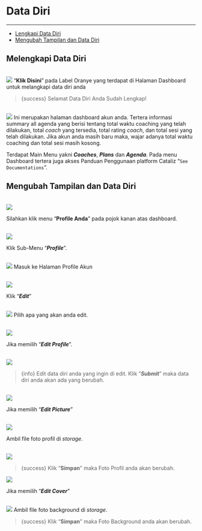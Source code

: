 # Data Diri

---

- [Lengkapi Data Diri](#melengkapi_data_diri)
- [Mengubah Tampilan dan Data Diri](#mengubah_tampilan_data_diri)

<a name="melengkapi_data_diri"></a>
## Melengkapi Data Diri

<br><img src="{{asset('assets/images/docs/1.0-Data_diri_1.png')}}">
“**Klik Disini**” pada Label Oranye yang terdapat di Halaman Dashboard untuk melangkapi data diri anda

> {success} Selamat Data Diri Anda Sudah Lengkap!

<br><img src="{{asset('assets/images/docs/1.0-Data_diri_2.png')}}">
Ini merupakan halaman dashboard akun anda. Tertera informasi summary all agenda yang berisi tentang total waktu coaching yang telah dilakukan, total *coach* yang tersedia, total rating *coach*, dan total sesi yang telah dilakukan. Jika akun anda masih baru maka, wajar adanya total waktu coaching dan total sesi masih kosong. 

Terdapat Main Menu yakni ***Coaches***, ***Plans*** dan ***Agenda***. Pada menu Dashboard tertera juga akses Panduan Penggunaan platform Cataliz “`See Documentations`”.

<a name="mengubah_tampilan_data_diri"></a>
## Mengubah Tampilan dan Data Diri

<br><img src="{{asset('assets/images/docs/1.0-Data_diri_3.png')}}">

Silahkan klik menu “**Profile Anda**” pada pojok kanan atas dashboard.

<br><img src="{{asset('assets/images/docs/1.0-Data_diri_4.png')}}">

Klik Sub-Menu “***Profile***”.

<br><img src="{{asset('assets/images/docs/1.0-Data_diri_5.png')}}">
Masuk ke Halaman Profile Akun

<br><img src="{{asset('assets/images/docs/1.0-Data_diri_6.png')}}">

Klik “***Edit***”

<br><img src="{{asset('assets/images/docs/1.0-Data_diri_7.png')}}">
Pilih apa yang akan anda edit.

<br><img src="{{asset('assets/images/docs/1.0-Data_diri_8.png')}}">

Jika memilih “***Edit Profile***”.

<br><img src="{{asset('assets/images/docs/1.0-Data_diri_9.png')}}">

> {info} Edit data diri anda yang ingin di edit.
Klik “***Submit***” maka data diri anda akan ada yang berubah.

<br><img src="{{asset('assets/images/docs/1.0-Data_diri_10.png')}}">

Jika memilih “***Edit Picture***”

<br><img src="{{asset('assets/images/docs/1.0-Data_diri_11.png')}}">

Ambil file foto profil di *storage*.

<br><img src="{{asset('assets/images/docs/1.0-Data_diri_12.png')}}">

> {success} Klik “**Simpan**” maka Foto Profil anda akan berubah.

<img src="{{asset('assets/images/docs/1.0-Data_diri_13.png')}}">

Jika memilih “***Edit Cover***”

<br><img src="{{asset('assets/images/docs/1.0-Data_diri_14.png')}}">
Ambil file foto background di *storage*.

> {success} Klik “**Simpan**” maka Foto Background anda akan berubah.